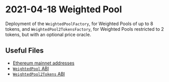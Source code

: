 # 2021-04-18 Weighted Pool

Deployment of the `WeightedPoolFactory`, for Weighted Pools of up to 8 tokens, and `WeightedPool2TokensFactory`, for Weighted Pools restricted to 2 tokens, but with an optional price oracle.

## Useful Files

- [Ethereum mainnet addresses](./output/mainnet.json)
- [`WeightedPool` ABI](./abi/WeightedPool.json)
- [`WeightedPool2Tokens` ABI](./abi/WeightedPool2Tokens.json)
